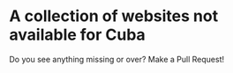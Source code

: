 # A collection of websites not available for Cuba

Do you see anything missing or over? Make a Pull Request!
